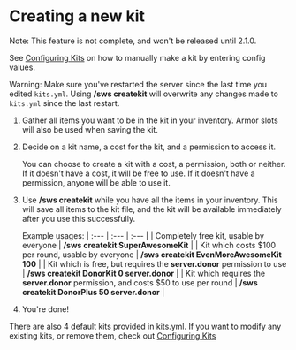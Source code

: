 Creating a new kit
==================

Note: This feature is not complete, and won't be released until 2.1.0.

See [Configuring Kits](https://dabo.guru/projects/skywars/configuring-kits) on how to manually make a kit by entering config values.

Warning: Make sure you've restarted the server since the last time you edited `kits.yml`. Using **/sws createkit** will overwrite any changes made to `kits.yml` since the last restart.

1. Gather all items you want to be in the kit in your inventory. Armor slots will also be used when saving the kit.

2. Decide on a kit name, a cost for the kit, and a permission to access it.

   You can choose to create a kit with a cost, a permission, both or neither. If it doesn't have a cost, it will be free to use. If it doesn't have a permission, anyone will be able to use it.

3. Use **/sws createkit** while you have all the items in your inventory. This will save all items to the kit file, and the kit will be available immediately after you use this successfully.

   Example usages:
   | :--- | :---  | :--- |
   | Completely free kit, usable by everyone            | **/sws createkit SuperAwesomeKit** |
   | Kit which costs $100 per round, usable by everyone | **/sws createkit EvenMoreAwesomeKit 100** |
   | Kit which is free, but requires the **server.donor** permission to use | **/sws createkit DonorKit 0 server.donor** |
   | Kit which requires the **server.donor** permission, and costs $50 to use per round | **/sws createkit DonorPlus 50 server.donor** |

4. You're done!

There are also 4 default kits provided in kits.yml. If you want to modify any existing kits, or remove them, check out [Configuring Kits](https://dabo.guru/projects/skywars/configuring-kits)
